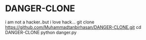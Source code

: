 # DANGER-CLONE
i am not a hacker..but i love hack...
git clone https://github.com/Muhammadtanbirhasan/DANGER-CLONE.git
cd DANGER-CLONE
python danger.py
